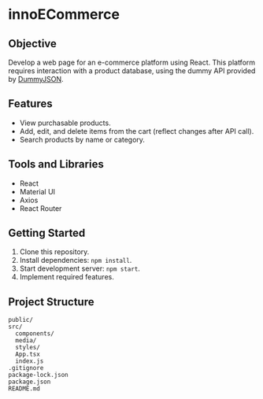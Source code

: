 # innoECommerce

## Objective

Develop a web page for an e-commerce platform using React. This platform requires interaction with a product database, using the dummy API provided by [DummyJSON](https://dummyjson.com/docs).

## Features

- View purchasable products.
- Add, edit, and delete items from the cart (reflect changes after API call).
- Search products by name or category.

## Tools and Libraries

- React
- Material UI
- Axios
- React Router

## Getting Started

1. Clone this repository.
2. Install dependencies: `npm install`.
3. Start development server: `npm start`.
4. Implement required features.

## Project Structure

```
public/
src/
  components/
  media/
  styles/
  App.tsx
  index.js
.gitignore
package-lock.json
package.json
README.md
```
